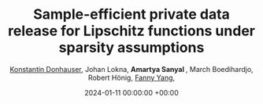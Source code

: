 ---
layout: post
categories: research
authors: "Amartya Sanyal"
title:  "Sample-efficient private data release for Lipschitz functions under sparsity assumptions"
date:   2024-01-11 00:00:00 +00:00
image: /images/cert_mnist.png
author: <a href="https://sml.inf.ethz.ch/group/konstantind/"> Konstantin Donhauser</a>, Johan Lokna, <strong> Amartya Sanyal </strong>, March Boedihardjo, Robert Hönig, <a href="https://sml.inf.ethz.ch/group/fannyy/"> Fanny Yang</a>, 
important: new
accepted: yes
venue: <a href="https://tpdp.journalprivacyconfidentiality.org/2023/"> Theory and Practice of Differential Privacy </a>
shortVenue: AISTATS
arxiv:  https://arxiv.org/abs/2302.09680
---